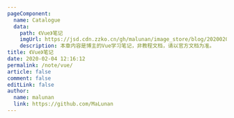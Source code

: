 ```yaml
---
pageComponent:
  name: Catalogue
  data:
    path: 《Vue》笔记
    imgUrl: https://jsd.cdn.zzko.cn/gh/malunan/image_store/blog/20200204143633.png
    description: 本章内容是博主的Vue学习笔记，非教程文档，请以官方文档为准。
title: 《Vue》笔记
date: 2020-02-04 12:16:12
permalink: /note/vue/
article: false
comment: false
editLink: false
author:
  name: malunan
  link: https://github.com/MaLunan
---
```

